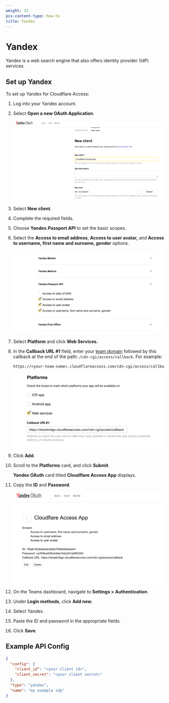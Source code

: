 ```yaml
---
weight: 12
pcx-content-type: how-to
title: Yandex
---
```


# Yandex

Yandex is a web search engine that also offers identity provider (IdP) services.

## Set up Yandex

To set up Yandex for Cloudflare Access:

1. Log into your Yandex account.
1. Select **Open a new OAuth Application**.

   ![Yandex OAuth page](../../static/documentation/identity/yandex/yandex-1.png)

1. Select **New client**.
1. Complete the required fields.
1. Choose **Yandex.Passport API** to set the basic scopes.
1. Select the **Access to email address**, **Access to user avatar,** and **Access to username, first name and surname, gender** options.

   ![Yandex OAuth fields](../../static/documentation/identity/yandex/yandex-2.png)

1. Select **Platform** and click **Web Services.**
1. In the **Callback URL #1** field, enter your [team domain](/glossary#team-domain) followed by this callback at the end of the path: `/cdn-cgi/access/callback`. For example:

   ```txt
   https://<your-team-name>.cloudflareaccess.com/cdn-cgi/access/callback
   ```

   ![Yandex scopes](../../static/documentation/identity/yandex/yandex-3.png)

1. Click **Add**.
1. Scroll to the **Platforms** card, and click **Submit**.

   **Yandex OAuth** card titled **Cloudflare Access App** displays.

1. Copy the **ID** and **Password**.

   ![Yandex Platform card](../../static/documentation/identity/yandex/yandex-4.png)

1. On the Teams dashboard, navigate to **Settings > Authentication**.

1. Under **Login methods**, click **Add new**.

1. Select Yandex.

1. Paste the ID and password in the appropriate fields.

1. Click **Save**.

## Example API Config

```json
{
  "config": {
    "client_id": "<your client id>",
    "client_secret": "<your client secret>"
  },
  "type": "yandex",
  "name": "my example idp"
}
```